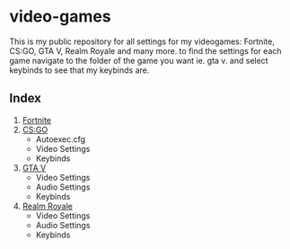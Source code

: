 # video-games
This is my public repository for all settings for my videogames: Fortnite, CS:GO, GTA V, Realm Royale and many more.
to find the settings for each game navigate to the folder of the game you want ie. gta v. and select keybinds to see that my keybinds are.

## __Index__
1. [Fortnite](https://www.epicgames.com/fortnite "www.epicgames.com/fortnite")  
2. [CS:GO](https://www.counter-strike.net/ "www.counter-strike.net")  
   * Autoexec.cfg
   * Video Settings  
   * Keybinds
3. [GTA V](https://www.rockstargames.com/V/ "www.rockstargames.com/V/")  
   * Video Settings
   * Audio Settings
   * Keybinds
4. [Realm Royale](https://store.steampowered.com/app/813820/Realm_Royale/ "store.steampowered.com/app/813820/Realm_Royale/")
   * Video Settings
   * Audio Settings
   * Keybinds
